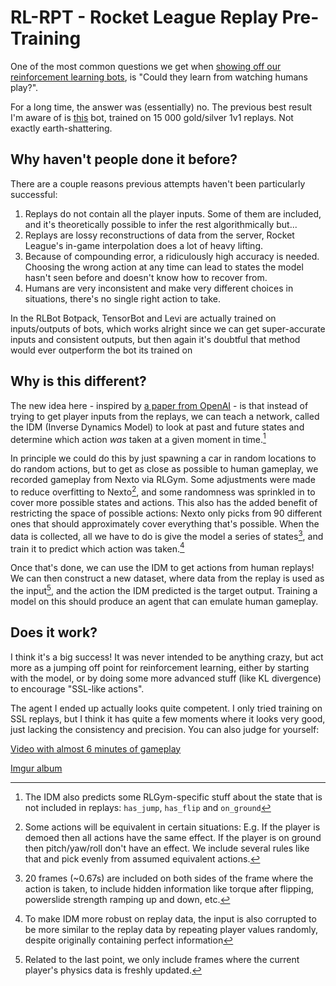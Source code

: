 # RL-RPT - Rocket League Replay Pre-Training
One of the most common questions we get when [showing off our reinforcement learning bots](https://www.twitch.tv/rlgym), is "Could they learn from watching humans play?".

For a long time, the answer was (essentially) no. The previous best result I'm aware of is [this](https://www.youtube.com/watch?v=-928X5gDjzc) bot, trained on 15 000 gold/silver 1v1 replays. Not exactly earth-shattering.

## Why haven't people done it before?
There are a couple reasons previous attempts haven't been particularly successful:

1. Replays do not contain all the player inputs. Some of them are included, and it's theoretically possible to infer the rest algorithmically but...
2. Replays are lossy reconstructions of data from the server, Rocket League's in-game interpolation does a lot of heavy lifting.
3. Because of compounding error, a ridiculously high accuracy is needed. Choosing the wrong action at any time can lead to states the model hasn't seen before and doesn't know how to recover from.
4. Humans are very inconsistent and make very different choices in situations, there's no single right action to take.

In the RLBot Botpack, TensorBot and Levi are actually trained on inputs/outputs of bots, 
which works alright since we can get super-accurate inputs and consistent outputs, but then again it's doubtful that method would ever outperform the bot its trained on


## Why is this different?
The new idea here - inspired by [a paper from OpenAI](https://openai.com/blog/vpt/) - is that instead of trying to get player inputs from the replays, 
we can teach a network, called the IDM (Inverse Dynamics Model) to look at past and future states and determine which action *was* taken at a given moment in time.[^1]

In principle we could do this by just spawning a car in random locations to do random actions, but to get as close as possible to human gameplay, 
we recorded gameplay from Nexto via RLGym. Some adjustments were made to reduce overfitting to Nexto[^2], and some randomness was sprinkled in to cover more possible states and actions. 
This also has the added benefit of restricting the space of possible actions: Nexto only picks from 90 different ones that should approximately cover everything that's possible.
When the data is collected, all we have to do is give the model a series of states[^3], and train it to predict which action was taken.[^4]

Once that's done, we can use the IDM to get actions from human replays! 
We can then construct a new dataset, where data from the replay is used as the input[^5], and the action the IDM predicted is the target output.
Training a model on this should produce an agent that can emulate human gameplay.

## Does it work?
I think it's a big success! 
It was never intended to be anything crazy, but act more as a jumping off point for reinforcement learning, either by starting with the model, or by doing some more advanced stuff (like KL divergence) to encourage "SSL-like actions".

The agent I ended up actually looks quite competent. I only tried training on SSL replays, but I think it has quite a few moments where it looks very good, just lacking the consistency and precision.
You can also judge for yourself:

[Video with almost 6 minutes of gameplay](https://www.youtube.com/watch?v=VXi6f0zhVrk)

[Imgur album](https://imgur.com/a/zqrQxcD)


[^1]: The IDM also predicts some RLGym-specific stuff about the state that is not included in replays: `has_jump`, `has_flip` and `on_ground`
[^2]: Some actions will be equivalent in certain situations: E.g. If the player is demoed then all actions have the same effect. If the player is on ground then pitch/yaw/roll don't have an effect. We include several rules like that and pick evenly from assumed equivalent actions.
[^3]: 20 frames (~0.67s) are included on both sides of the frame where the action is taken, to include hidden information like torque after flipping, powerslide strength ramping up and down, etc.
[^4]: To make IDM more robust on replay data, the input is also corrupted to be more similar to the replay data by repeating player values randomly, despite originally containing perfect information
[^5]: Related to the last point, we only include frames where the current player's physics data is freshly updated.
